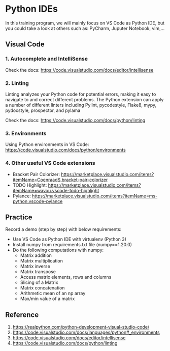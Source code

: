 # Python IDEs
In this training program, we will mainly focus on VS Code as Python IDE, but you could take a look at others such as: PyCharm, Juputer Notebook, vim,...

## Visual Code
### 1. Autocomplete and IntelliSense
Check the docs: https://code.visualstudio.com/docs/editor/intellisense

### 2. Linting
Linting analyzes your Python code for potential errors, making it easy to navigate to and correct different problems.
The Python extension can apply a number of different linters including Pylint, pycodestyle, Flake8, mypy, pydocstyle, prospector, and pylama

Check the docs: https://code.visualstudio.com/docs/python/linting

### 3. Environments
Using Python environments in VS Code: https://code.visualstudio.com/docs/python/environments

### 4. Other useful VS Code extensions
- Bracket Pair Colorizer: https://marketplace.visualstudio.com/items?itemName=CoenraadS.bracket-pair-colorizer
- TODO Highlight: https://marketplace.visualstudio.com/items?itemName=wayou.vscode-todo-highlight
- Pylance: https://marketplace.visualstudio.com/items?itemName=ms-python.vscode-pylance

## Practice
Record a demo (step by step) with below requirements:
- Use VS Code as Python IDE with virtualenv (Python 3)
- Install numpy from requirements.txt file (numpy==1.20.0)
- Do the following computations with numpy:
  - Matrix addition
  - Matrix multiplication
  - Matrix inverse
  - Matrix transpose
  - Access matrix elements, rows and columns
  - Slicing of a Matrix
  - Matrix concatenation
  - Arithmetic mean of an np array
  - Max/min value of a matrix

## Reference
1. https://realpython.com/python-development-visual-studio-code/
2. https://code.visualstudio.com/docs/languages/python#_environments
3. https://code.visualstudio.com/docs/editor/intellisense
4. https://code.visualstudio.com/docs/python/linting
